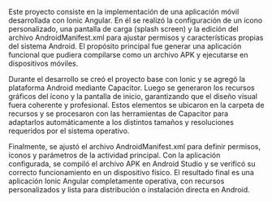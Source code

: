Este proyecto consiste en la implementación de una aplicación móvil desarrollada con Ionic Angular. En él se realizó la configuración de un ícono personalizado, una pantalla de carga (splash screen) y la edición del archivo AndroidManifest.xml para ajustar permisos y características propias del sistema Android. El propósito principal fue generar una aplicación funcional que pudiera compilarse como un archivo APK y ejecutarse en dispositivos móviles.

Durante el desarrollo se creó el proyecto base con Ionic y se agregó la plataforma Android mediante Capacitor. Luego se generaron los recursos gráficos del ícono y la pantalla de inicio, garantizando que el diseño visual fuera coherente y profesional. Estos elementos se ubicaron en la carpeta de recursos y se procesaron con las herramientas de Capacitor para adaptarlos automáticamente a los distintos tamaños y resoluciones requeridos por el sistema operativo.

Finalmente, se ajustó el archivo AndroidManifest.xml para definir permisos, íconos y parámetros de la actividad principal. Con la aplicación configurada, se compiló el archivo APK en Android Studio y se verificó su correcto funcionamiento en un dispositivo físico. El resultado final es una aplicación Ionic Angular completamente operativa, con recursos personalizados y lista para distribución o instalación directa en Android.
